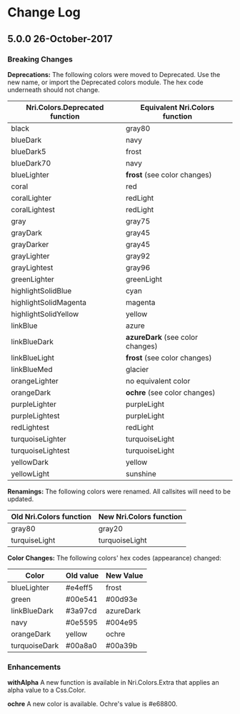 # Change Log

## 5.0.0 26-October-2017

### Breaking Changes

**Deprecations:**  The following colors were moved to Deprecated.
Use the new name, or import the Deprecated colors module.
The hex code underneath should not change.

| Nri.Colors.Deprecated function | Equivalent Nri.Colors function    |
|--------------------------------|-----------------------------------|
| black                          | gray80                            |
| blueDark                       | navy                              |
| blueDark5                      | frost                             |
| blueDark70                     | navy                              |
| blueLighter                    | **frost** (see color changes)     |
| coral                          | red                               |
| coralLighter                   | redLight                          |
| coralLightest                  | redLight                          |
| gray                           | gray75                            |
| grayDark                       | gray45                            |
| grayDarker                     | gray45                            |
| grayLighter                    | gray92                            |
| grayLightest                   | gray96                            |
| greenLighter                   | greenLight                        |
| highlightSolidBlue             | cyan                              |
| highlightSolidMagenta          | magenta                           |
| highlightSolidYellow           | yellow                            |
| linkBlue                       | azure                             |
| linkBlueDark                   | **azureDark** (see color changes) |
| linkBlueLight                  | **frost** (see color changes)     |
| linkBlueMed                    | glacier                           |
| orangeLighter                  | no equivalent color               |
| orangeDark                     | **ochre** (see color changes)     |
| purpleLighter                  | purpleLight                       |
| purpleLightest                 | purpleLight                       |
| redLightest                    | redLight                          |
| turquoiseLighter               | turquoiseLight                    |
| turquoiseLightest              | turquoiseLight                    |
| yellowDark                     | yellow                            |
| yellowLight                    | sunshine                          |

**Renamings:** The following colors were renamed.
All callsites will need to be updated.

| Old Nri.Colors function | New Nri.Colors function |
|-------------------------|-------------------------|
| gray80                  | gray20                  |
| turquiseLight           | turquoiseLight          |


**Color Changes:** The following colors' hex codes (appearance) changed:

| Color         | Old value | New Value |
|---------------|-----------|-----------|
| blueLighter   | #e4eff5   | frost     |
| green         | #00e541   | #00d93e   |
| linkBlueDark  | #3a97cd   | azureDark |
| navy          | #0e5595   | #004e95   |
| orangeDark    | yellow    | ochre     |
| turquoiseDark | #00a8a0   | #00a39b   |

### Enhancements

**withAlpha** A new function is available in Nri.Colors.Extra that applies an alpha value to a Css.Color.

**ochre** A new color is available. Ochre's value is #e68800.
